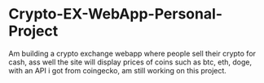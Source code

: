 # Crypto-EX-WebApp-Personal-Project
Am building a crypto exchange webapp where people sell their crypto for cash, ass well the site will display prices of coins such as btc, eth, doge, with an API i got from coingecko, am still working on this project.
